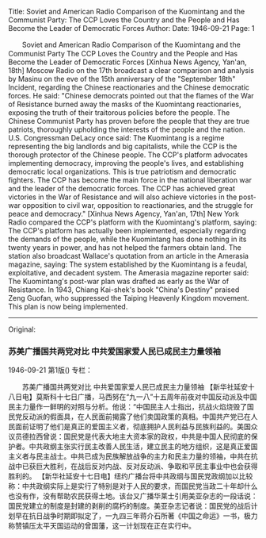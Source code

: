 Title: Soviet and American Radio Comparison of the Kuomintang and the Communist Party: The CCP Loves the Country and the People and Has Become the Leader of Democratic Forces
Author:
Date: 1946-09-21
Page: 1

　　Soviet and American Radio Comparison of the Kuomintang and the Communist Party
    The CCP Loves the Country and the People and Has Become the Leader of Democratic Forces
    [Xinhua News Agency, Yan'an, 18th] Moscow Radio on the 17th broadcast a clear comparison and analysis by Masinu on the eve of the 15th anniversary of the "September 18th" Incident, regarding the Chinese reactionaries and the Chinese democratic forces. He said: "Chinese democrats pointed out that the flames of the War of Resistance burned away the masks of the Kuomintang reactionaries, exposing the truth of their traitorous policies before the people. The Chinese Communist Party has proven before the people that they are true patriots, thoroughly upholding the interests of the people and the nation. U.S. Congressman DeLacy once said: The Kuomintang is a regime representing the big landlords and big capitalists, while the CCP is the thorough protector of the Chinese people. The CCP's platform advocates implementing democracy, improving the people's lives, and establishing democratic local organizations. This is true patriotism and democratic fighters. The CCP has become the main force in the national liberation war and the leader of the democratic forces. The CCP has achieved great victories in the War of Resistance and will also achieve victories in the post-war opposition to civil war, opposition to reactionaries, and the struggle for peace and democracy."
    [Xinhua News Agency, Yan'an, 17th] New York Radio compared the CCP's platform with the Kuomintang's platform, saying: The CCP's platform has actually been implemented, especially regarding the demands of the people, while the Kuomintang has done nothing in its twenty years in power, and has not helped the farmers obtain land. The station also broadcast Wallace's quotation from an article in the Amerasia magazine, saying: The system established by the Kuomintang is a feudal, exploitative, and decadent system. The Amerasia magazine reporter said: The Kuomintang's post-war plan was drafted as early as the War of Resistance. In 1943, Chiang Kai-shek's book "China's Destiny" praised Zeng Guofan, who suppressed the Taiping Heavenly Kingdom movement. This plan is now being implemented.



<hr /> 

Original: 


### 苏美广播国共两党对比  中共爱国家爱人民已成民主力量领袖

1946-09-21
第1版()
专栏：

　　苏美广播国共两党对比
    中共爱国家爱人民已成民主力量领袖
    【新华社延安十八日电】莫斯科十七日广播，马西努在“九一八”十五周年前夜对中国反动派及中国民主力量作一鲜明的对照与分析。他说：“中国民主人士指出，抗战火焰烧毁了国民党反动派的假面具，在人民面前揭露了他们卖国政策的真相。中国共产党已在人民面前证明了他们是真正的爱国主义者，彻底拥护人民利益与民族利益的。美国众议员德拉西曾说：国民党是代表大地主大资本家的政权，中共是中国人民彻底的保护者。中共政纲主张实行民主改善人民生活，建立民主的地方组织，这是真正爱国主义者与民主战士。中共已成为民族解放战争的主力和民主力量的领袖，中共在抗战中已获巨大胜利，在战后反对内战、反对反动派、争取和平民主事业中也会获得胜利的。
    【新华社延安十七日电】纽约广播台将中共政纲与国民党政纲加以比较称：中共政纲实际上是实行了特别是对于人民的要求，而国民党当政二十年却什么也没有作，没有帮助农民获得土地。该台又广播华莱士引用美亚杂志的一段话说：国民党建立的制度是封建的剥削的腐朽的制度。美亚杂志记者说：国民党的战后计划早在抗日战争时期即拟定了，一九四三年蒋介石所著《中国之命运》一书，极力称赞镇压太平天国运动的曾国藩，这一计划现在正在实行中。

